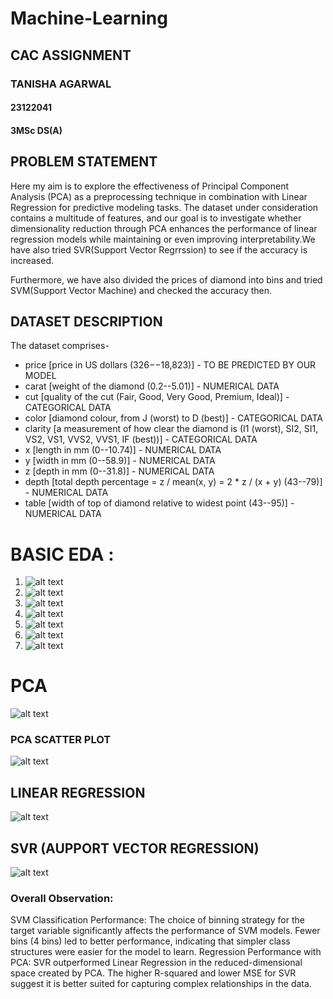 # Machine-Learning
## CAC ASSIGNMENT
### TANISHA AGARWAL
#### 23122041
#### 3MSc DS(A)

## PROBLEM STATEMENT
Here my aim is to explore the effectiveness of Principal Component Analysis (PCA) as a preprocessing technique in combination with Linear Regression for predictive modeling tasks. The dataset under consideration contains a multitude of features, and our goal is to investigate whether dimensionality reduction through PCA enhances the performance of linear regression models while maintaining or even improving interpretability.We have also tried SVR(Support Vector Regrrssion) to see if the accuracy is increased.

Furthermore, we have also divided the prices of diamond into bins and tried SVM(Support Vector Machine) and checked the accuracy then.

## DATASET DESCRIPTION
The dataset comprises-

- price [price in US dollars (326−−18,823)] - TO BE PREDICTED BY OUR MODEL
- carat [weight of the diamond (0.2--5.01)] - NUMERICAL DATA
- cut [quality of the cut (Fair, Good, Very Good, Premium, Ideal)] - CATEGORICAL DATA
- color [diamond colour, from J (worst) to D (best)] - CATEGORICAL DATA
- clarity [a measurement of how clear the diamond is (I1 (worst), SI2, SI1, VS2, VS1, VVS2, VVS1, IF (best))] - CATEGORICAL DATA
- x [length in mm (0--10.74)] - NUMERICAL DATA
- y [width in mm (0--58.9)] - NUMERICAL DATA
- z [depth in mm (0--31.8)] - NUMERICAL DATA
- depth [total depth percentage = z / mean(x, y) = 2 * z / (x + y) (43--79)] - NUMERICAL DATA
- table [width of top of diamond relative to widest point (43--95)] - NUMERICAL DATA

# BASIC EDA :
1. ![alt text](https://github.com/tanishaagarwal195/Machine-Learning/blob/main/CAC%20assignment/images/outputEDA1.png)
2. ![alt text](https://github.com/tanishaagarwal195/Machine-Learning/blob/main/CAC%20assignment/images/outputEDA2.png)
3. ![alt text](https://github.com/tanishaagarwal195/Machine-Learning/blob/main/CAC%20assignment/images/outputEDA3.png)
4. ![alt text](https://github.com/tanishaagarwal195/Machine-Learning/blob/main/CAC%20assignment/images/outputEDA4.png)
5. ![alt text](https://github.com/tanishaagarwal195/Machine-Learning/blob/main/CAC%20assignment/images/outputEDA5.png) 
6. ![alt text](https://github.com/tanishaagarwal195/Machine-Learning/blob/main/CAC%20assignment/images/outputEDA6.png) 
7. ![alt text](https://github.com/tanishaagarwal195/Machine-Learning/blob/main/CAC%20assignment/images/outputEDA7.png)

# PCA
![alt text](https://github.com/tanishaagarwal195/Machine-Learning/blob/main/CAC%20assignment/images/PCA-corr.png)

### PCA SCATTER PLOT
![alt text](https://github.com/tanishaagarwal195/Machine-Learning/blob/main/CAC%20assignment/images/scatterplot.png)

## LINEAR REGRESSION
![alt text](https://github.com/tanishaagarwal195/Machine-Learning/blob/main/CAC%20assignment/images/LR.png)

## SVR (AUPPORT VECTOR REGRESSION)
![alt text](https://github.com/tanishaagarwal195/Machine-Learning/blob/main/CAC%20assignment/images/SVR.png)

### Overall Observation:
SVM Classification Performance: The choice of binning strategy for the target variable significantly affects the performance of SVM models. Fewer bins (4 bins) led to better performance, indicating that simpler class structures were easier for the model to learn. 
Regression Performance with PCA: SVR outperformed Linear Regression in the reduced-dimensional space created by PCA. The higher R-squared and lower MSE for SVR suggest it is better suited for capturing complex relationships in the data.
